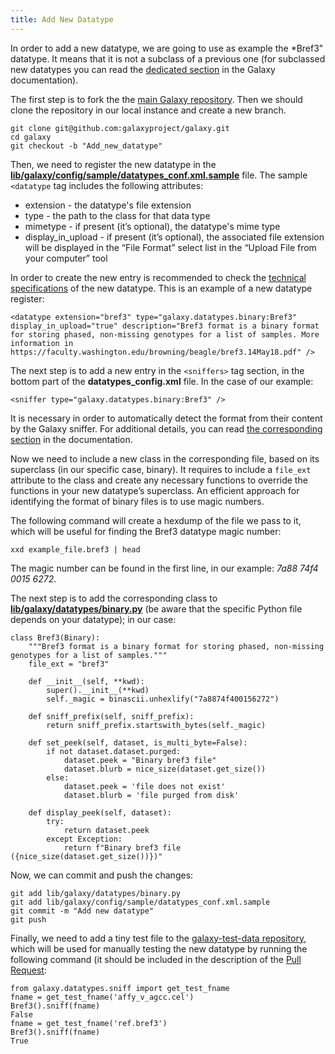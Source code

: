 ```yaml
---
title: Add New Datatype
---
```


In order to add a new datatype, we are going to use as example the *Bref3" datatype. It means that it is not a subclass of a previous one (for subclassed new datatypes you can read the [dedicated section](https://docs.galaxyproject.org/en/master/dev/data_types.html#adding-a-new-data-type-subclassed) in the Galaxy documentation).


The first step is to fork the the [main Galaxy repository](https://github.com/galaxyproject/galaxy). Then we should clone the repository in our local instance and create a new branch. 

```console
git clone git@github.com:galaxyproject/galaxy.git
cd galaxy
git checkout -b "Add_new_datatype"
```

Then, we need to register the new datatype in the [**lib/galaxy/config/sample/datatypes_conf.xml.sample**](https://github.com/galaxyproject/galaxy/blob/dev/lib/galaxy/config/sample/datatypes_conf.xml.sample) file. The sample `<datatype` tag includes the following attributes:

- extension - the datatype's file extension
- type - the path to the class for that data type
- mimetype - if present (it’s optional), the datatype's mime type
- display_in_upload - if present (it’s optional), the associated file extension will be displayed in the “File Format” select list in the “Upload File from your computer” tool

In order to create the new entry is recommended to check the [technical specifications](https://faculty.washington.edu/browning/beagle/bref3.14May18.pdf) of the new datatype. This is an example of a new datatype register:

```console
<datatype extension="bref3" type="galaxy.datatypes.binary:Bref3" display_in_upload="true" description="Bref3 format is a binary format for storing phased, non-missing genotypes for a list of samples. More information in https://faculty.washington.edu/browning/beagle/bref3.14May18.pdf" />
```

The next step is to add a new entry in the `<sniffers>` tag section, in the bottom part of the **datatypes_config.xml** file. In the case of our example:

```console
<sniffer type="galaxy.datatypes.binary:Bref3" />
```

It is necessary in order to automatically detect the format from their content by the Galaxy sniffer. For additional details, you can read [the corresponding section](https://docs.galaxyproject.org/en/master/dev/data_types.html#step-2-sniffer) in the documentation.

Now we need to include a new class in the corresponding file, based on its superclass (in our specific case, binary). It requires to include a `file_ext` attribute to the class and create any necessary functions to override the functions in your new datatype’s superclass. An efficient approach for identifying the format of binary files is to use magic numbers.

The following command will create a hexdump of the file we pass to it, which will be useful for finding the Bref3 datatype magic number:

```console
xxd example_file.bref3 | head
```

The magic number can be found in the first line, in our example: *7a88 74f4 0015 6272*.

The next step is to add the corresponding class to [**lib/galaxy/datatypes/binary.py**](https://github.com/galaxyproject/galaxy/blob/dev/lib/galaxy/datatypes/binary.py) (be aware that the specific Python file depends on your datatype); in our case:

```console
class Bref3(Binary):
    """Bref3 format is a binary format for storing phased, non-missing genotypes for a list of samples."""
    file_ext = "bref3"

    def __init__(self, **kwd):
        super().__init__(**kwd)
        self._magic = binascii.unhexlify("7a8874f400156272")

    def sniff_prefix(self, sniff_prefix):
        return sniff_prefix.startswith_bytes(self._magic)

    def set_peek(self, dataset, is_multi_byte=False):
        if not dataset.dataset.purged:
            dataset.peek = "Binary bref3 file"
            dataset.blurb = nice_size(dataset.get_size())
        else:
            dataset.peek = 'file does not exist'
            dataset.blurb = 'file purged from disk'

    def display_peek(self, dataset):
        try:
            return dataset.peek
        except Exception:
            return f"Binary bref3 file ({nice_size(dataset.get_size())})"

```

Now, we can commit and push the changes:

```console
git add lib/galaxy/datatypes/binary.py
git add lib/galaxy/config/sample/datatypes_conf.xml.sample
git commit -m "Add new datatype"
git push

```

Finally, we need to add a tiny test file to the [galaxy-test-data repository](https://github.com/galaxyproject/galaxy-test-data), which will be used for manually testing the new datatype by running the following command (it should be included in the description of the [Pull Request](https://github.com/galaxyproject/galaxy/pull/12199):

```console
from galaxy.datatypes.sniff import get_test_fname
fname = get_test_fname('affy_v_agcc.cel')
Bref3().sniff(fname)
False
fname = get_test_fname('ref.bref3')
Bref3().sniff(fname)
True

```